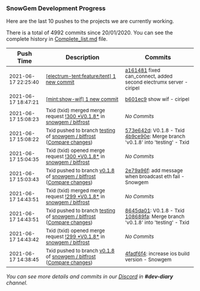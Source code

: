 
### SnowGem Development Progress

Here are the last 10 pushes to the projects we are currently working.

There is a total of 4992 commits since 20/01/2020. You can see the complete history in
 [Complete_list.md](Complete_list.md) file.

| Push Time | Description | Commits |
| --- | --- | --- |
| <sub>2021-06-17 22:25:40</sub> | <sub>[[electrum-tent:feature/tent] 1 new commit](https://github.com/ciripel/electrum-tent/commit/a161481c70ce9c7b5ee7237ace97dd6560e11499)</sub> | <sub>[a161481](https://github.com/ciripel/electrum-tent/commit/a161481c70ce9c7b5ee7237ace97dd6560e11499) fixed can_connect, added second electrumx server - ciripel</sub> |
| <sub>2021-06-17 18:47:21</sub> | <sub>[[mint:show\-wif] 1 new commit](https://github.com/TENTSLP/mint/commit/b601ec94e1ac129cb2fe505374c7696f2fbe8577)</sub> | <sub>[b601ec9](https://github.com/TENTSLP/mint/commit/b601ec94e1ac129cb2fe505374c7696f2fbe8577) show wif - ciripel</sub> |
| <sub>2021-06-17 15:08:23</sub> | <sub>Txid (txid) merged merge request [\!300 \*V0\.1\.8\*](https://gitlab.com/snowgem/bitfrost/-/merge_requests/300) in [snowgem / bitfrost](https://gitlab.com/snowgem/bitfrost)</sub> | <sub>_No Commits_</sub> |
| <sub>2021-06-17 15:08:22</sub> | <sub>Txid pushed to branch [testing](https://gitlab.com/snowgem/bitfrost/commits/testing) of [snowgem / bitfrost](https://gitlab.com/snowgem/bitfrost) ([Compare changes](https://gitlab.com/snowgem/bitfrost/compare/108689fa0a9d9cbba59074e4f63648cd76a3d7e3...4b9ce90e97124c0fdd95c2bf8fb70e5c9a48f56f))</sub> | <sub>[573e642d](https://gitlab.com/snowgem/bitfrost/-/commit/573e642d43c3b4664327b300396171ba88aac07e): V0.1.8 - Txid<br>[4b9ce90e](https://gitlab.com/snowgem/bitfrost/-/commit/4b9ce90e97124c0fdd95c2bf8fb70e5c9a48f56f): Merge branch 'v0.1.8' into 'testing' - Txid</sub> |
| <sub>2021-06-17 15:04:35</sub> | <sub>Txid (txid) opened merge request [\!300 \*V0\.1\.8\*](https://gitlab.com/snowgem/bitfrost/-/merge_requests/300) in [snowgem / bitfrost](https://gitlab.com/snowgem/bitfrost)</sub> | <sub>_No Commits_</sub> |
| <sub>2021-06-17 15:03:43</sub> | <sub>Txid pushed to branch [v0\.1\.8](https://gitlab.com/snowgem/bitfrost/commits/v0.1.8) of [snowgem / bitfrost](https://gitlab.com/snowgem/bitfrost) ([Compare changes](https://gitlab.com/snowgem/bitfrost/compare/4fadf6f481086eb8924ccc7664ebec108d868343...2e79a96f0168322b36c2b53344a76ef208cff6f6))</sub> | <sub>[2e79a96f](https://gitlab.com/snowgem/bitfrost/-/commit/2e79a96f0168322b36c2b53344a76ef208cff6f6): add message when broadcast eth fail - Snowgem</sub> |
| <sub>2021-06-17 14:43:51</sub> | <sub>Txid (txid) merged merge request [\!299 \*V0\.1\.8\*](https://gitlab.com/snowgem/bitfrost/-/merge_requests/299) in [snowgem / bitfrost](https://gitlab.com/snowgem/bitfrost)</sub> | <sub>_No Commits_</sub> |
| <sub>2021-06-17 14:43:51</sub> | <sub>Txid pushed to branch [testing](https://gitlab.com/snowgem/bitfrost/commits/testing) of [snowgem / bitfrost](https://gitlab.com/snowgem/bitfrost) ([Compare changes](https://gitlab.com/snowgem/bitfrost/compare/d2708c17f1d6128898f02674bced77304f503cfa...108689fa0a9d9cbba59074e4f63648cd76a3d7e3))</sub> | <sub>[8645da01](https://gitlab.com/snowgem/bitfrost/-/commit/8645da0133041c672f2b0d65d01b746f8ab4f041): V0.1.8 - Txid<br>[108689fa](https://gitlab.com/snowgem/bitfrost/-/commit/108689fa0a9d9cbba59074e4f63648cd76a3d7e3): Merge branch 'v0.1.8' into 'testing' - Txid</sub> |
| <sub>2021-06-17 14:43:42</sub> | <sub>Txid (txid) opened merge request [\!299 \*V0\.1\.8\*](https://gitlab.com/snowgem/bitfrost/-/merge_requests/299) in [snowgem / bitfrost](https://gitlab.com/snowgem/bitfrost)</sub> | <sub>_No Commits_</sub> |
| <sub>2021-06-17 14:38:45</sub> | <sub>Txid pushed to branch [v0\.1\.8](https://gitlab.com/snowgem/bitfrost/commits/v0.1.8) of [snowgem / bitfrost](https://gitlab.com/snowgem/bitfrost) ([Compare changes](https://gitlab.com/snowgem/bitfrost/compare/cc28c9bf3fbcd7a8bbf3f3f49302d725fce8ee9b...4fadf6f481086eb8924ccc7664ebec108d868343))</sub> | <sub>[4fadf6f4](https://gitlab.com/snowgem/bitfrost/-/commit/4fadf6f481086eb8924ccc7664ebec108d868343): increase ios build version - Snowgem</sub> |

_You can see more details and commits in our [Discord](https://discord.gg/zumGnbg) in **#dev-diary** channel._
